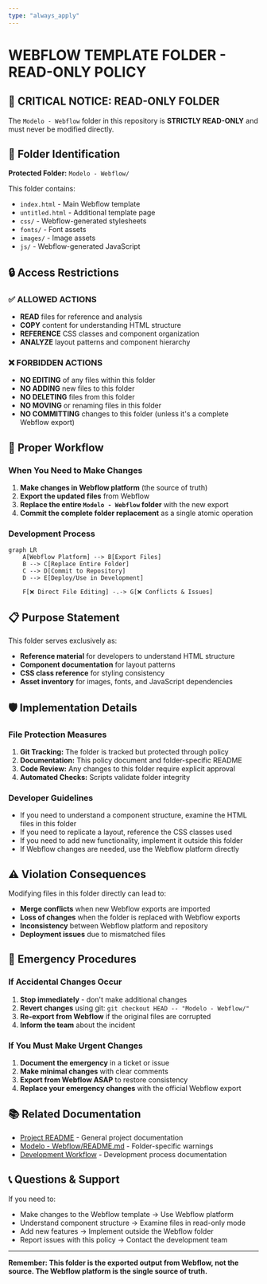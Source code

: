 ```yaml
---
type: "always_apply"
---
```


# WEBFLOW TEMPLATE FOLDER - READ-ONLY POLICY

## 🚨 CRITICAL NOTICE: READ-ONLY FOLDER

The `Modelo - Webflow` folder in this repository is **STRICTLY READ-ONLY** and must never be modified directly.

## 📁 Folder Identification

**Protected Folder:** `Modelo - Webflow/`

This folder contains:

- `index.html` - Main Webflow template
- `untitled.html` - Additional template page
- `css/` - Webflow-generated stylesheets
- `fonts/` - Font assets
- `images/` - Image assets
- `js/` - Webflow-generated JavaScript

## 🔒 Access Restrictions

### ✅ ALLOWED ACTIONS

- **READ** files for reference and analysis
- **COPY** content for understanding HTML structure
- **REFERENCE** CSS classes and component organization
- **ANALYZE** layout patterns and component hierarchy

### ❌ FORBIDDEN ACTIONS

- **NO EDITING** of any files within this folder
- **NO ADDING** new files to this folder
- **NO DELETING** files from this folder
- **NO MOVING** or renaming files in this folder
- **NO COMMITTING** changes to this folder (unless it's a complete Webflow export)

## 🔄 Proper Workflow

### When You Need to Make Changes

1. **Make changes in Webflow platform** (the source of truth)
2. **Export the updated files** from Webflow
3. **Replace the entire `Modelo - Webflow` folder** with the new export
4. **Commit the complete folder replacement** as a single atomic operation

### Development Process

```mermaid
graph LR
    A[Webflow Platform] --> B[Export Files]
    B --> C[Replace Entire Folder]
    C --> D[Commit to Repository]
    D --> E[Deploy/Use in Development]

    F[❌ Direct File Editing] -.-> G[❌ Conflicts & Issues]
```

## 📋 Purpose Statement

This folder serves exclusively as:

- **Reference material** for developers to understand HTML structure
- **Component documentation** for layout patterns
- **CSS class reference** for styling consistency
- **Asset inventory** for images, fonts, and JavaScript dependencies

## 🛡️ Implementation Details

### File Protection Measures

1. **Git Tracking:** The folder is tracked but protected through policy
2. **Documentation:** This policy document and folder-specific README
3. **Code Review:** Any changes to this folder require explicit approval
4. **Automated Checks:** Scripts validate folder integrity

### Developer Guidelines

- If you need to understand a component structure, examine the HTML files in this folder
- If you need to replicate a layout, reference the CSS classes used
- If you need to add new functionality, implement it outside this folder
- If Webflow changes are needed, use the Webflow platform directly

## ⚠️ Violation Consequences

Modifying files in this folder directly can lead to:

- **Merge conflicts** when new Webflow exports are imported
- **Loss of changes** when the folder is replaced with Webflow exports
- **Inconsistency** between Webflow platform and repository
- **Deployment issues** due to mismatched files

## 🔧 Emergency Procedures

### If Accidental Changes Occur

1. **Stop immediately** - don't make additional changes
2. **Revert changes** using git: `git checkout HEAD -- "Modelo - Webflow/"`
3. **Re-export from Webflow** if the original files are corrupted
4. **Inform the team** about the incident

### If You Must Make Urgent Changes

1. **Document the emergency** in a ticket or issue
2. **Make minimal changes** with clear comments
3. **Export from Webflow ASAP** to restore consistency
4. **Replace your emergency changes** with the official Webflow export

## 📚 Related Documentation

- [Project README](./README.md) - General project documentation
- [Modelo - Webflow/README.md](./Modelo%20-%20Webflow/README.md) - Folder-specific warnings
- [Development Workflow](./docs/) - Development process documentation

## 📞 Questions & Support

If you need to:

- Make changes to the Webflow template → Use Webflow platform
- Understand component structure → Examine files in read-only mode
- Add new features → Implement outside the Webflow folder
- Report issues with this policy → Contact the development team

---

**Remember: This folder is the exported output from Webflow, not the source. The Webflow platform is the single source of truth.**
